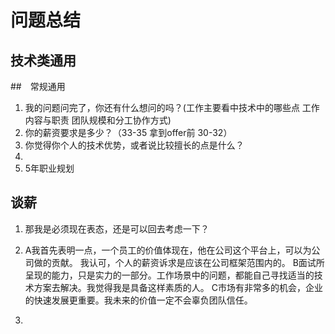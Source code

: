 # 问题总结

## 技术类通用

##　常规通用

1. 我的问题问完了，你还有什么想问的吗？(工作主要看中技术中的哪些点 工作内容与职责 团队规模和分工协作方式)
2. 你的薪资要求是多少？（33-35 拿到offer前 30-32）
3. 你觉得你个人的技术优势，或者说比较擅长的点是什么？
4. 
5. 5年职业规划

## 谈薪

1. 那我是必须现在表态，还是可以回去考虑一下？
2. A我首先表明一点，一个员工的价值体现在，他在公司这个平台上，可以为公司做的贡献。
   我认可，个人的薪资诉求是应该在公司框架范围内的。
   B面试所呈现的能力，只是实力的一部分。工作场景中的问题，都能自己寻找适当的技术方案去解决。我觉得我是具备这样素质的人。
   C市场有非常多的机会，企业的快速发展更重要。我未来的价值一定不会辜负团队信任。
   
3. 